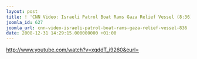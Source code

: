 ```yaml
---
layout: post
title: ! 'CNN Video: Israeli Patrol Boat Rams Gaza Relief Vessel (8:36)'
joomla_id: 627
joomla_url: cnn-video-israeli-patrol-boat-rams-gaza-relief-vessel-836
date: 2008-12-31 14:29:15.000000000 +01:00
---
```

<p><a href="http://www.youtube.com/watch?v=xgddT_i9260&eurl=">http://www.youtube.com/watch?v=xgddT_i9260&eurl=</a></p>
